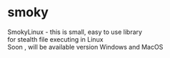 # smoky
SmokyLinux - this is small, easy to use library <br>
for stealth file executing in Linux<br>
Soon , will be available version Windows and MacOS <br>

